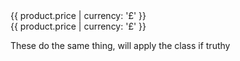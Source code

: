 <div [class.strikethrough]="product.discount > 0">
    {{ product.price | currency: '£' }}
</div>

<div [ngClass]="strikethrough: product.discount > 0">
    {{ product.price | currency: '£' }}
</div>

These do the same thing, will apply the class if truthy